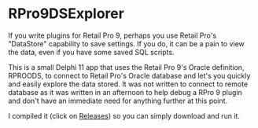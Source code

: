 # RPro9DSExplorer

If you write plugins for Retail Pro 9, perhaps you use Retail Pro's "DataStore" capability to save settings. If you do, it can be a pain to view the data, even if you have some saved SQL scripts.

This is a small Delphi 11 app that uses the Retail Pro 9's Oracle definition, RPROODS, to connect to Retail Pro's Oracle database and let's you quickly and easily explore the data stored. It was not written to connect to remote database as it was written in an afternoon to help debug a RPro 9 plugin and don't have an immediate need for anything further at this point.

I compiled it (click on [Releases](https://github.com/corneliusdavid/RPro9DSExplorer/releases)) so you can simply download and run it.
